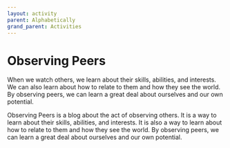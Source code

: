 ```yaml
---
layout: activity
parent: Alphabetically
grand_parent: Activities
---
```


# Observing Peers
When we watch others, we learn about their skills, abilities, and interests. We can also learn about how to relate to them and how they see the world. By observing peers, we can learn a great deal about ourselves and our own potential.

Observing Peers is a blog about the act of observing others. It is a way to learn about their skills, abilities, and interests. It is also a way to learn about how to relate to them and how they see the world. By observing peers, we can learn a great deal about ourselves and our own potential.

